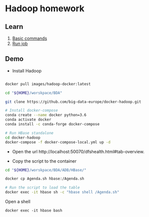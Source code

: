 # Hadoop homework

## Learn

1. [Basic commands](https://youtu.be/l0I_2nyPNZM)
2. [Run job](https://youtu.be/WyEkdh1Qptk)


## Demo

* Install Hadoop

```bash

docker pull images/hadoop-docker:latest

cd "${HOME}/worskpace/BDA"

git clone https://github.com/big-data-europe/docker-hadoop.git

# Install docker-compose
conda create --name docker python=3.6
conda activate docker
conda install -c conda-forge docker-compose

# Run HBase standalone
cd docker-hadoop
docker-compose -f docker-compose-local.yml up -d
```

* Open the url http://localhost:50070/dfshealth.html#tab-overview.

* Copy the script to the container

```bash
cd "${HOME}/worskpace/BDA/ADB/HBase/"

docker cp Agenda.sh hbase:/Agenda.sh

# Run the script to load the table
docker exec -it hbase sh -c "hbase shell /Agenda.sh"
```

Open a shell

```
docker exec -it hbase bash
```
